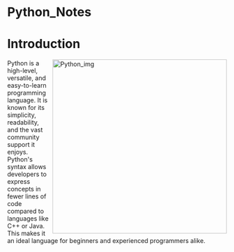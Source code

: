 # Python_Notes
<h1>Introduction</h1>
<img align="right" src="https://logicmojo.com/assets/dist/new_pages/images/feature_py.jpg" alt="Python_img" width="400px">
<p>Python is a high-level, versatile, and easy-to-learn programming language. It is known for its simplicity, readability, and the vast community support it enjoys. Python's syntax allows developers to express concepts in fewer lines of code compared to languages like C++ or Java. This makes it an ideal language for beginners and experienced programmers alike.</p>

